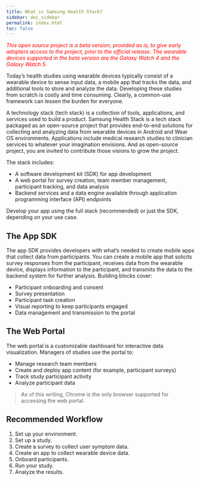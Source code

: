 ```yaml
---
title: What is Samsung Health Stack?
sidebar: doc_sidebar
permalink: index.html
toc: false
---
```


<span style="color:red">*This open source project is a beta version, provided as is, to give early adopters access to the project, prior to the official release. The wearable devices supported in the beta version are the Galaxy Watch 4 and the Galaxy Watch 5.*</span>

Today’s health studies using wearable devices typically consist of a wearable device to sense input data, a mobile app that tracks the data, and additional tools to store and analyze the data. Developing these studies from scratch is costly and time consuming. Clearly, a common-use framework can lessen the burden for everyone.

A technology stack (tech stack) is a collection of tools, applications, and services used to build a product. Samsung Health Stack is a tech stack packaged as an open-source project that provides end-to-end solutions for collecting and analyzing data from wearable devices in Android and Wear OS environments. Applications include medical research studies to clinician services to whatever your imagination envisions. And as open-source project, you are invited to contribute those visions to grow the project.

The stack includes:

-   A software development kit (SDK) for app development
-   A web portal for survey creation, team member management, participant tracking, and data analysis
-   Backend services and a data engine available through application programming interface (API) endpoints

Develop your app using the full stack (recommended) or just the SDK, depending on your use case.

## The App SDK

The app SDK provides developers with what’s needed to create mobile apps that collect data from participants. You can create a mobile app that solicits survey responses from the participant, receives data from the wearable device, displays information to the participant, and transmits the data to the backend system for further analysis. Building blocks cover:

- Participant onboarding and consent
- Survey presentation
- Participant task creation
- Visual reporting to keep participants engaged
- Data management and transmission to the portal

## The Web Portal

The web portal is a customizable dashboard for interactive data visualization. Managers of studies use the portal to:

- Manage research team members
- Create and deploy app content (for example, participant surveys)
- Track study participant activity
- Analyze participant data

> As of this writing, Chrome is the only browser supported for accessing the web portal.

## Recommended Workflow

1.  Set up your environment.
2.  Set up a study.
3.  Create a survey to collect user symptom data.
4.  Create an app to collect wearable device data.
5.  Onboard participants.
6.  Run your study.
7.  Analyze the results.